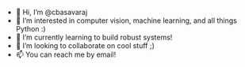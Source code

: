 - 👋  Hi, I’m @cbasavaraj
- 👀  I’m interested in computer vision, machine learning, and all things Python :)
- 🌱  I’m currently learning to build robust systems!
- 💞️  I’m looking to collaborate on cool stuff ;)
- 📫  You can reach me by email!

<!---
cbasavaraj/cbasavaraj is a ✨ special ✨ repository because its `README.md` (this file) appears on your GitHub profile.
You can click the Preview link to take a look at your changes.
--->
